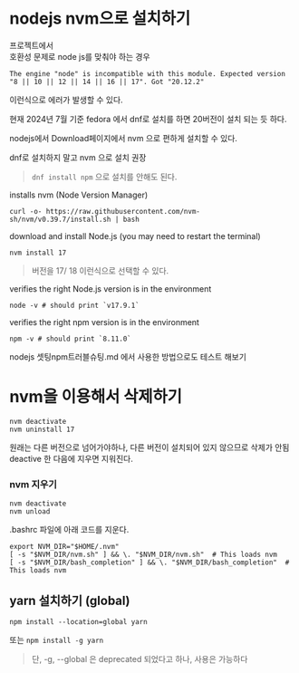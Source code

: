 # nodejs nvm으로 설치하기
프로젝트에서  
호환성 문제로 node js를 맞춰야 하는 경우  
```
The engine "node" is incompatible with this module. Expected version "8 || 10 || 12 || 14 || 16 || 17". Got "20.12.2"
```

이런식으로 에러가 발생할 수 있다. 

현재 2024년 7월 기준 fedora 에서 dnf로 설치를 하면 20버전이 설치 되는 듯 하다.

nodejs에서 Download페이지에서 nvm 으로 편하게 설치할 수 있다.

dnf로 설치하지 말고 nvm 으로 설치 권장
> `dnf install npm` 으로 설치를 안해도 된다.


installs nvm (Node Version Manager)
```
curl -o- https://raw.githubusercontent.com/nvm-sh/nvm/v0.39.7/install.sh | bash
```

download and install Node.js (you may need to restart the terminal)
```
nvm install 17
```
> 버전을 17/ 18 이런식으로 선택할 수 있다.

verifies the right Node.js version is in the environment
```
node -v # should print `v17.9.1`
```

verifies the right npm version is in the environment
```
npm -v # should print `8.11.0`
```

nodejs 셋팅npm트러블슈팅.md 에서 사용한 방법으로도 테스트 해보기 


# nvm을 이용해서 삭제하기 
```
nvm deactivate
nvm uninstall 17
```
원래는 다른 버전으로 넘어가야하나, 다른 버전이 설치되어 있지 않으므로 삭제가 안됨   
deactive 한 다음에 지우면 지워진다.

### nvm 지우기
```
nvm deactivate
nvm unload
```
.bashrc 파일에 아래 코드를 지운다.
```
export NVM_DIR="$HOME/.nvm"
[ -s "$NVM_DIR/nvm.sh" ] && \. "$NVM_DIR/nvm.sh"  # This loads nvm
[ -s "$NVM_DIR/bash_completion" ] && \. "$NVM_DIR/bash_completion"  # This loads nvm
```




## yarn 설치하기 (global)
```
npm install --location=global yarn
```

또는 `npm install -g yarn`
> 단, -g, --global 은 deprecated 되었다고 하나, 사용은 가능하다